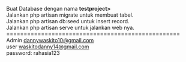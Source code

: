 Buat Database dengan nama <b>testproject></b> <br>
Jalankan php artisan migrate untuk membuat tabel. <br>
Jalankan php artisan db:seed untuk insert record. <br>
Jalankan php artisan serve untuk jalankan web nya. <br>
================================================== <br>
Admin dannywaskito10@gmail.com <br>
user waskitodanny14@gmail.com <br>
password: rahasia123 <br>
